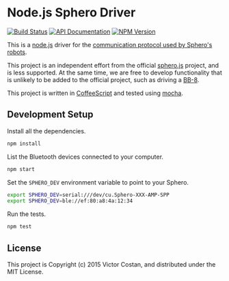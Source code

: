 # Node.js Sphero Driver

[![Build Status](https://travis-ci.org/pwnall/node-sphero-pwn.svg)](https://travis-ci.org/pwnall/node-sphero-pwn)
[![API Documentation](http://img.shields.io/badge/API-Documentation-ff69b4.svg)](http://coffeedoc.info/github/pwnall/node-sphero-pwn)
[![NPM Version](http://img.shields.io/npm/v/sphero-pwn.svg)](https://www.npmjs.org/package/sphero-pwn)

This is a [node.js](http://nodejs.org/) driver for the
[communication protocol used by Sphero's robots](http://sdk.sphero.com/api-reference/api-packet-format/).

This project is an independent effort from the official
[sphero.js](https://github.com/orbotix/sphero.js) project, and is less
supported. At the same time, we are free to develop functionality that is
unlikely to be added to the official project, such as driving a
[BB-8](http://www.sphero.com/starwars).

This project is written in [CoffeeScript](http://coffeescript.org/) and tested
using [mocha](http://visionmedia.github.io/mocha/).


## Development Setup

Install all the dependencies.

```bash
npm install
```

List the Bluetooth devices connected to your computer.

```bash
npm start
```

Set the `SPHERO_DEV` environment variable to point to your Sphero.

```bash
export SPHERO_DEV=serial:///dev/cu.Sphero-XXX-AMP-SPP
export SPHERO_DEV=ble://ef:80:a8:4a:12:34
```

Run the tests.

```bash
npm test
```


## License

This project is Copyright (c) 2015 Victor Costan, and distributed under the MIT
License.
